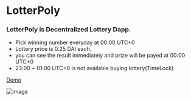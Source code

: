 # LotterPoly
### LotterPoly is Decentralized Lottery Dapp.

+ Pick winning number everyday at 00:00 UTC+0
+ Lottery price is 0.25 DAI each.
+ you can see the result immediately and prize will be payed at 00:00 UTC+0
+ 23:00 ~ 01:00 UTC+0 is not available buying lottery(TimeLock)

[Demo](https://lottery-demo.surge.sh/)

![image](https://user-images.githubusercontent.com/53002135/171114440-f07872f0-92b5-43cb-a7b9-84dc255d696f.png)
